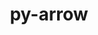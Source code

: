 ---
title: "py-arrow"
layout: cache
categories: [package, develop]
meta: {"compilers": ["gcc@=11.1.0", "gcc@=11.4.0", "gcc@=9.4.0", "oneapi@=2024.2.1"], "num_specs": 42, "num_specs_by_stack": {"data-vis-sdk": 4, "e4s": 13, "e4s-neoverse-v2": 7, "e4s-neoverse_v1": 6, "e4s-oneapi": 10, "e4s-power": 2, "root": 42}, "oss": ["ubuntu20.04", "ubuntu22.04"], "platforms": ["linux"], "stacks": ["data-vis-sdk", "e4s", "e4s-neoverse-v2", "e4s-neoverse_v1", "e4s-oneapi", "e4s-power", "root"], "targets": ["neoverse_v1", "neoverse_v2", "ppc64le", "x86_64_v3"], "versions": ["1.2.3", "1.3.0"]}
spec_details: [{"compiler": "gcc@=11.4.0", "hash": "4x5xcpwix7mtp6k55dsiquwxu3mao4hh", "os": "ubuntu22.04", "platform": "linux", "size": "-", "stacks": ["e4s-neoverse-v2", "root"], "tarball": "https://binaries.spack.io/develop/build_cache/linux-ubuntu22.04-neoverse_v2/gcc-11.4.0/py-arrow-1.2.3/linux-ubuntu22.04-neoverse_v2-gcc-11.4.0-py-arrow-1.2.3-4x5xcpwix7mtp6k55dsiquwxu3mao4hh.spack", "target": "neoverse_v2", "variants": ["build_system=python_pip"], "versions": ["1.2.3"]}, {"compiler": "gcc@=11.1.0", "hash": "5ev6lqv3iet4ltl6j4exxldlsqiyyvu3", "os": "ubuntu20.04", "platform": "linux", "size": "-", "stacks": ["data-vis-sdk", "root"], "tarball": "https://binaries.spack.io/develop/build_cache/linux-ubuntu20.04-x86_64_v3/gcc-11.1.0/py-arrow-1.2.3/linux-ubuntu20.04-x86_64_v3-gcc-11.1.0-py-arrow-1.2.3-5ev6lqv3iet4ltl6j4exxldlsqiyyvu3.spack", "target": "x86_64_v3", "variants": ["build_system=python_pip"], "versions": ["1.2.3"]}, {"compiler": "gcc@=11.4.0", "hash": "67fstb7ndr76p4emc2lu4nroxxxo735o", "os": "ubuntu22.04", "platform": "linux", "size": "-", "stacks": ["e4s-neoverse_v1", "root"], "tarball": "https://binaries.spack.io/develop/build_cache/linux-ubuntu22.04-neoverse_v1/gcc-11.4.0/py-arrow-1.3.0/linux-ubuntu22.04-neoverse_v1-gcc-11.4.0-py-arrow-1.3.0-67fstb7ndr76p4emc2lu4nroxxxo735o.spack", "target": "neoverse_v1", "variants": ["build_system=python_pip"], "versions": ["1.3.0"]}, {"compiler": "gcc@=11.4.0", "hash": "6rhutvcnzxzyilttc7pnuxb6g6g4jrf7", "os": "ubuntu22.04", "platform": "linux", "size": "-", "stacks": ["e4s", "root"], "tarball": "https://binaries.spack.io/develop/build_cache/linux-ubuntu22.04-x86_64_v3/gcc-11.4.0/py-arrow-1.2.3/linux-ubuntu22.04-x86_64_v3-gcc-11.4.0-py-arrow-1.2.3-6rhutvcnzxzyilttc7pnuxb6g6g4jrf7.spack", "target": "x86_64_v3", "variants": ["build_system=python_pip"], "versions": ["1.2.3"]}, {"compiler": "oneapi@=2024.2.1", "hash": "a2pidobvermwr3vwf4zbg2wqoxkwewhr", "os": "ubuntu22.04", "platform": "linux", "size": "-", "stacks": ["e4s-oneapi", "root"], "tarball": "https://binaries.spack.io/develop/build_cache/linux-ubuntu22.04-x86_64_v3/oneapi-2024.2.1/py-arrow-1.2.3/linux-ubuntu22.04-x86_64_v3-oneapi-2024.2.1-py-arrow-1.2.3-a2pidobvermwr3vwf4zbg2wqoxkwewhr.spack", "target": "x86_64_v3", "variants": ["build_system=python_pip"], "versions": ["1.2.3"]}, {"compiler": "gcc@=11.4.0", "hash": "aalytdxfgsnk56klfkf4zzbffbjzk5yz", "os": "ubuntu22.04", "platform": "linux", "size": "-", "stacks": ["e4s-neoverse_v1", "root"], "tarball": "https://binaries.spack.io/develop/build_cache/linux-ubuntu22.04-neoverse_v1/gcc-11.4.0/py-arrow-1.3.0/linux-ubuntu22.04-neoverse_v1-gcc-11.4.0-py-arrow-1.3.0-aalytdxfgsnk56klfkf4zzbffbjzk5yz.spack", "target": "neoverse_v1", "variants": ["build_system=python_pip"], "versions": ["1.3.0"]}, {"compiler": "gcc@=9.4.0", "hash": "agkroiv2fg53ijjkycvcig6a5m2fnk7w", "os": "ubuntu20.04", "platform": "linux", "size": "-", "stacks": ["e4s-power", "root"], "tarball": "https://binaries.spack.io/develop/build_cache/linux-ubuntu20.04-ppc64le/gcc-9.4.0/py-arrow-1.2.3/linux-ubuntu20.04-ppc64le-gcc-9.4.0-py-arrow-1.2.3-agkroiv2fg53ijjkycvcig6a5m2fnk7w.spack", "target": "ppc64le", "variants": ["build_system=python_pip"], "versions": ["1.2.3"]}, {"compiler": "gcc@=11.4.0", "hash": "b35g47qgkfp542cbk5hba6pgcnavna3p", "os": "ubuntu22.04", "platform": "linux", "size": "-", "stacks": ["e4s-neoverse-v2", "root"], "tarball": "https://binaries.spack.io/develop/build_cache/linux-ubuntu22.04-neoverse_v2/gcc-11.4.0/py-arrow-1.2.3/linux-ubuntu22.04-neoverse_v2-gcc-11.4.0-py-arrow-1.2.3-b35g47qgkfp542cbk5hba6pgcnavna3p.spack", "target": "neoverse_v2", "variants": ["build_system=python_pip"], "versions": ["1.2.3"]}, {"compiler": "gcc@=11.1.0", "hash": "bahx5x6xbpcilr7etoobtral4o4wcnaw", "os": "ubuntu20.04", "platform": "linux", "size": "-", "stacks": ["data-vis-sdk", "root"], "tarball": "https://binaries.spack.io/develop/build_cache/linux-ubuntu20.04-x86_64_v3/gcc-11.1.0/py-arrow-1.2.3/linux-ubuntu20.04-x86_64_v3-gcc-11.1.0-py-arrow-1.2.3-bahx5x6xbpcilr7etoobtral4o4wcnaw.spack", "target": "x86_64_v3", "variants": ["build_system=python_pip"], "versions": ["1.2.3"]}, {"compiler": "gcc@=11.4.0", "hash": "bj7ltjolwui24hbqaxtuy5ydrz6dvxcc", "os": "ubuntu22.04", "platform": "linux", "size": "-", "stacks": ["e4s-neoverse_v1", "root"], "tarball": "https://binaries.spack.io/develop/build_cache/linux-ubuntu22.04-neoverse_v1/gcc-11.4.0/py-arrow-1.3.0/linux-ubuntu22.04-neoverse_v1-gcc-11.4.0-py-arrow-1.3.0-bj7ltjolwui24hbqaxtuy5ydrz6dvxcc.spack", "target": "neoverse_v1", "variants": ["build_system=python_pip"], "versions": ["1.3.0"]}, {"compiler": "oneapi@=2024.2.1", "hash": "cg7xtrrlaabjkcarut4mg3scjfedcspj", "os": "ubuntu22.04", "platform": "linux", "size": "-", "stacks": ["e4s-oneapi", "root"], "tarball": "https://binaries.spack.io/develop/build_cache/linux-ubuntu22.04-x86_64_v3/oneapi-2024.2.1/py-arrow-1.2.3/linux-ubuntu22.04-x86_64_v3-oneapi-2024.2.1-py-arrow-1.2.3-cg7xtrrlaabjkcarut4mg3scjfedcspj.spack", "target": "x86_64_v3", "variants": ["build_system=python_pip"], "versions": ["1.2.3"]}, {"compiler": "gcc@=11.4.0", "hash": "dfdk4jdgvgm5fx7ayuofqnrmwrr4rusc", "os": "ubuntu22.04", "platform": "linux", "size": "-", "stacks": ["e4s", "root"], "tarball": "https://binaries.spack.io/develop/build_cache/linux-ubuntu22.04-x86_64_v3/gcc-11.4.0/py-arrow-1.2.3/linux-ubuntu22.04-x86_64_v3-gcc-11.4.0-py-arrow-1.2.3-dfdk4jdgvgm5fx7ayuofqnrmwrr4rusc.spack", "target": "x86_64_v3", "variants": ["build_system=python_pip"], "versions": ["1.2.3"]}, {"compiler": "oneapi@=2024.2.1", "hash": "dnijstf6fsnq3pztdggsowkfi6ntetd5", "os": "ubuntu22.04", "platform": "linux", "size": "-", "stacks": ["e4s-oneapi", "root"], "tarball": "https://binaries.spack.io/develop/build_cache/linux-ubuntu22.04-x86_64_v3/oneapi-2024.2.1/py-arrow-1.2.3/linux-ubuntu22.04-x86_64_v3-oneapi-2024.2.1-py-arrow-1.2.3-dnijstf6fsnq3pztdggsowkfi6ntetd5.spack", "target": "x86_64_v3", "variants": ["build_system=python_pip"], "versions": ["1.2.3"]}, {"compiler": "gcc@=11.4.0", "hash": "dposnkoclnrj3vcvlmyr6vb245vrd7ao", "os": "ubuntu22.04", "platform": "linux", "size": "-", "stacks": ["e4s", "root"], "tarball": "https://binaries.spack.io/develop/build_cache/linux-ubuntu22.04-x86_64_v3/gcc-11.4.0/py-arrow-1.2.3/linux-ubuntu22.04-x86_64_v3-gcc-11.4.0-py-arrow-1.2.3-dposnkoclnrj3vcvlmyr6vb245vrd7ao.spack", "target": "x86_64_v3", "variants": ["build_system=python_pip"], "versions": ["1.2.3"]}, {"compiler": "gcc@=11.4.0", "hash": "dqgouiswll2iejiw5icrqdcspwa645hc", "os": "ubuntu22.04", "platform": "linux", "size": "-", "stacks": ["e4s", "root"], "tarball": "https://binaries.spack.io/develop/build_cache/linux-ubuntu22.04-x86_64_v3/gcc-11.4.0/py-arrow-1.2.3/linux-ubuntu22.04-x86_64_v3-gcc-11.4.0-py-arrow-1.2.3-dqgouiswll2iejiw5icrqdcspwa645hc.spack", "target": "x86_64_v3", "variants": ["build_system=python_pip"], "versions": ["1.2.3"]}, {"compiler": "gcc@=11.4.0", "hash": "epguwd34hxtblrsrxaq7jd5rt6qluxsy", "os": "ubuntu22.04", "platform": "linux", "size": "-", "stacks": ["e4s-neoverse_v1", "root"], "tarball": "https://binaries.spack.io/develop/build_cache/linux-ubuntu22.04-neoverse_v1/gcc-11.4.0/py-arrow-1.3.0/linux-ubuntu22.04-neoverse_v1-gcc-11.4.0-py-arrow-1.3.0-epguwd34hxtblrsrxaq7jd5rt6qluxsy.spack", "target": "neoverse_v1", "variants": ["build_system=python_pip"], "versions": ["1.3.0"]}, {"compiler": "gcc@=11.1.0", "hash": "ewuonrlb6cabzchpkgqgqeaeo7w5rsru", "os": "ubuntu20.04", "platform": "linux", "size": "-", "stacks": ["data-vis-sdk", "root"], "tarball": "https://binaries.spack.io/develop/build_cache/linux-ubuntu20.04-x86_64_v3/gcc-11.1.0/py-arrow-1.2.3/linux-ubuntu20.04-x86_64_v3-gcc-11.1.0-py-arrow-1.2.3-ewuonrlb6cabzchpkgqgqeaeo7w5rsru.spack", "target": "x86_64_v3", "variants": ["build_system=python_pip"], "versions": ["1.2.3"]}, {"compiler": "oneapi@=2024.2.1", "hash": "fiodxqgbqnmyf262zkpddbkrwov53p2u", "os": "ubuntu22.04", "platform": "linux", "size": "-", "stacks": ["e4s-oneapi", "root"], "tarball": "https://binaries.spack.io/develop/build_cache/linux-ubuntu22.04-x86_64_v3/oneapi-2024.2.1/py-arrow-1.2.3/linux-ubuntu22.04-x86_64_v3-oneapi-2024.2.1-py-arrow-1.2.3-fiodxqgbqnmyf262zkpddbkrwov53p2u.spack", "target": "x86_64_v3", "variants": ["build_system=python_pip"], "versions": ["1.2.3"]}, {"compiler": "gcc@=11.1.0", "hash": "frnmjpy3risfq52ejtkpfkev7yr3qcyz", "os": "ubuntu20.04", "platform": "linux", "size": "-", "stacks": ["data-vis-sdk", "root"], "tarball": "https://binaries.spack.io/develop/build_cache/linux-ubuntu20.04-x86_64_v3/gcc-11.1.0/py-arrow-1.2.3/linux-ubuntu20.04-x86_64_v3-gcc-11.1.0-py-arrow-1.2.3-frnmjpy3risfq52ejtkpfkev7yr3qcyz.spack", "target": "x86_64_v3", "variants": ["build_system=python_pip"], "versions": ["1.2.3"]}, {"compiler": "oneapi@=2024.2.1", "hash": "g73hg57f6cxsie5djdpdqfrv445z53td", "os": "ubuntu22.04", "platform": "linux", "size": "-", "stacks": ["e4s-oneapi", "root"], "tarball": "https://binaries.spack.io/develop/build_cache/linux-ubuntu22.04-x86_64_v3/oneapi-2024.2.1/py-arrow-1.2.3/linux-ubuntu22.04-x86_64_v3-oneapi-2024.2.1-py-arrow-1.2.3-g73hg57f6cxsie5djdpdqfrv445z53td.spack", "target": "x86_64_v3", "variants": ["build_system=python_pip"], "versions": ["1.2.3"]}, {"compiler": "gcc@=11.4.0", "hash": "gzq6rnkt5d2sslnqaxhufu7ktyo3ub74", "os": "ubuntu22.04", "platform": "linux", "size": "-", "stacks": ["e4s-neoverse-v2", "root"], "tarball": "https://binaries.spack.io/develop/build_cache/linux-ubuntu22.04-neoverse_v2/gcc-11.4.0/py-arrow-1.2.3/linux-ubuntu22.04-neoverse_v2-gcc-11.4.0-py-arrow-1.2.3-gzq6rnkt5d2sslnqaxhufu7ktyo3ub74.spack", "target": "neoverse_v2", "variants": ["build_system=python_pip"], "versions": ["1.2.3"]}, {"compiler": "oneapi@=2024.2.1", "hash": "izdvwz4p2mazljwe3edzdztjlys27f7v", "os": "ubuntu22.04", "platform": "linux", "size": "-", "stacks": ["e4s-oneapi", "root"], "tarball": "https://binaries.spack.io/develop/build_cache/linux-ubuntu22.04-x86_64_v3/oneapi-2024.2.1/py-arrow-1.2.3/linux-ubuntu22.04-x86_64_v3-oneapi-2024.2.1-py-arrow-1.2.3-izdvwz4p2mazljwe3edzdztjlys27f7v.spack", "target": "x86_64_v3", "variants": ["build_system=python_pip"], "versions": ["1.2.3"]}, {"compiler": "gcc@=11.4.0", "hash": "k2yxacmqq2jh6axy7p3q7f6mxpyphlsu", "os": "ubuntu22.04", "platform": "linux", "size": "-", "stacks": ["e4s", "root"], "tarball": "https://binaries.spack.io/develop/build_cache/linux-ubuntu22.04-x86_64_v3/gcc-11.4.0/py-arrow-1.2.3/linux-ubuntu22.04-x86_64_v3-gcc-11.4.0-py-arrow-1.2.3-k2yxacmqq2jh6axy7p3q7f6mxpyphlsu.spack", "target": "x86_64_v3", "variants": ["build_system=python_pip"], "versions": ["1.2.3"]}, {"compiler": "gcc@=11.4.0", "hash": "l4hjxstsrw5kolbsoo3uwqzvoxfrveig", "os": "ubuntu22.04", "platform": "linux", "size": "-", "stacks": ["e4s-neoverse-v2", "root"], "tarball": "https://binaries.spack.io/develop/build_cache/linux-ubuntu22.04-neoverse_v2/gcc-11.4.0/py-arrow-1.2.3/linux-ubuntu22.04-neoverse_v2-gcc-11.4.0-py-arrow-1.2.3-l4hjxstsrw5kolbsoo3uwqzvoxfrveig.spack", "target": "neoverse_v2", "variants": ["build_system=python_pip"], "versions": ["1.2.3"]}, {"compiler": "gcc@=11.4.0", "hash": "mbxouzhc76lrataz55guwsh6dyxtgyff", "os": "ubuntu22.04", "platform": "linux", "size": "-", "stacks": ["e4s", "root"], "tarball": "https://binaries.spack.io/develop/build_cache/linux-ubuntu22.04-x86_64_v3/gcc-11.4.0/py-arrow-1.2.3/linux-ubuntu22.04-x86_64_v3-gcc-11.4.0-py-arrow-1.2.3-mbxouzhc76lrataz55guwsh6dyxtgyff.spack", "target": "x86_64_v3", "variants": ["build_system=python_pip"], "versions": ["1.2.3"]}, {"compiler": "gcc@=11.4.0", "hash": "mjiph7d2a6qzqylud2ocvvc7azjlb26n", "os": "ubuntu22.04", "platform": "linux", "size": "-", "stacks": ["e4s-neoverse-v2", "root"], "tarball": "https://binaries.spack.io/develop/build_cache/linux-ubuntu22.04-neoverse_v2/gcc-11.4.0/py-arrow-1.2.3/linux-ubuntu22.04-neoverse_v2-gcc-11.4.0-py-arrow-1.2.3-mjiph7d2a6qzqylud2ocvvc7azjlb26n.spack", "target": "neoverse_v2", "variants": ["build_system=python_pip"], "versions": ["1.2.3"]}, {"compiler": "gcc@=11.4.0", "hash": "mq6ackx6tnoeit5ileltp2zedlivtiye", "os": "ubuntu22.04", "platform": "linux", "size": "-", "stacks": ["e4s", "root"], "tarball": "https://binaries.spack.io/develop/build_cache/linux-ubuntu22.04-x86_64_v3/gcc-11.4.0/py-arrow-1.2.3/linux-ubuntu22.04-x86_64_v3-gcc-11.4.0-py-arrow-1.2.3-mq6ackx6tnoeit5ileltp2zedlivtiye.spack", "target": "x86_64_v3", "variants": ["build_system=python_pip"], "versions": ["1.2.3"]}, {"compiler": "oneapi@=2024.2.1", "hash": "n33tsc4aoprfmvxdkjnm57jbvbbkp6ez", "os": "ubuntu22.04", "platform": "linux", "size": "-", "stacks": ["e4s-oneapi", "root"], "tarball": "https://binaries.spack.io/develop/build_cache/linux-ubuntu22.04-x86_64_v3/oneapi-2024.2.1/py-arrow-1.2.3/linux-ubuntu22.04-x86_64_v3-oneapi-2024.2.1-py-arrow-1.2.3-n33tsc4aoprfmvxdkjnm57jbvbbkp6ez.spack", "target": "x86_64_v3", "variants": ["build_system=python_pip"], "versions": ["1.2.3"]}, {"compiler": "oneapi@=2024.2.1", "hash": "n62rytxdvqghwkcov3t3vlfbmsskiv3l", "os": "ubuntu22.04", "platform": "linux", "size": "-", "stacks": ["e4s-oneapi", "root"], "tarball": "https://binaries.spack.io/develop/build_cache/linux-ubuntu22.04-x86_64_v3/oneapi-2024.2.1/py-arrow-1.2.3/linux-ubuntu22.04-x86_64_v3-oneapi-2024.2.1-py-arrow-1.2.3-n62rytxdvqghwkcov3t3vlfbmsskiv3l.spack", "target": "x86_64_v3", "variants": ["build_system=python_pip"], "versions": ["1.2.3"]}, {"compiler": "gcc@=11.4.0", "hash": "nazvnijurmufx4ckv2xdweeplymaznt7", "os": "ubuntu22.04", "platform": "linux", "size": "-", "stacks": ["e4s-neoverse_v1", "root"], "tarball": "https://binaries.spack.io/develop/build_cache/linux-ubuntu22.04-neoverse_v1/gcc-11.4.0/py-arrow-1.3.0/linux-ubuntu22.04-neoverse_v1-gcc-11.4.0-py-arrow-1.3.0-nazvnijurmufx4ckv2xdweeplymaznt7.spack", "target": "neoverse_v1", "variants": ["build_system=python_pip"], "versions": ["1.3.0"]}, {"compiler": "oneapi@=2024.2.1", "hash": "of6zarzv5cro36i2dyehjsi6ejukgoji", "os": "ubuntu22.04", "platform": "linux", "size": "-", "stacks": ["e4s-oneapi", "root"], "tarball": "https://binaries.spack.io/develop/build_cache/linux-ubuntu22.04-x86_64_v3/oneapi-2024.2.1/py-arrow-1.2.3/linux-ubuntu22.04-x86_64_v3-oneapi-2024.2.1-py-arrow-1.2.3-of6zarzv5cro36i2dyehjsi6ejukgoji.spack", "target": "x86_64_v3", "variants": ["build_system=python_pip"], "versions": ["1.2.3"]}, {"compiler": "gcc@=11.4.0", "hash": "pswejchsytciycngwkorobp4s6jhplsj", "os": "ubuntu22.04", "platform": "linux", "size": "-", "stacks": ["e4s", "root"], "tarball": "https://binaries.spack.io/develop/build_cache/linux-ubuntu22.04-x86_64_v3/gcc-11.4.0/py-arrow-1.2.3/linux-ubuntu22.04-x86_64_v3-gcc-11.4.0-py-arrow-1.2.3-pswejchsytciycngwkorobp4s6jhplsj.spack", "target": "x86_64_v3", "variants": ["build_system=python_pip"], "versions": ["1.2.3"]}, {"compiler": "gcc@=11.4.0", "hash": "q67cosbxph63hfdattyox7k4fiqdkjjx", "os": "ubuntu22.04", "platform": "linux", "size": "-", "stacks": ["e4s", "root"], "tarball": "https://binaries.spack.io/develop/build_cache/linux-ubuntu22.04-x86_64_v3/gcc-11.4.0/py-arrow-1.2.3/linux-ubuntu22.04-x86_64_v3-gcc-11.4.0-py-arrow-1.2.3-q67cosbxph63hfdattyox7k4fiqdkjjx.spack", "target": "x86_64_v3", "variants": ["build_system=python_pip"], "versions": ["1.2.3"]}, {"compiler": "gcc@=11.4.0", "hash": "qedkgzcg4izpb53e6hzyszh6ibx4sbr5", "os": "ubuntu22.04", "platform": "linux", "size": "-", "stacks": ["e4s-neoverse-v2", "root"], "tarball": "https://binaries.spack.io/develop/build_cache/linux-ubuntu22.04-neoverse_v2/gcc-11.4.0/py-arrow-1.2.3/linux-ubuntu22.04-neoverse_v2-gcc-11.4.0-py-arrow-1.2.3-qedkgzcg4izpb53e6hzyszh6ibx4sbr5.spack", "target": "neoverse_v2", "variants": ["build_system=python_pip"], "versions": ["1.2.3"]}, {"compiler": "gcc@=11.4.0", "hash": "qxxnivccssr5nf4wi57skbtqmqffid5u", "os": "ubuntu22.04", "platform": "linux", "size": "-", "stacks": ["e4s", "root"], "tarball": "https://binaries.spack.io/develop/build_cache/linux-ubuntu22.04-x86_64_v3/gcc-11.4.0/py-arrow-1.2.3/linux-ubuntu22.04-x86_64_v3-gcc-11.4.0-py-arrow-1.2.3-qxxnivccssr5nf4wi57skbtqmqffid5u.spack", "target": "x86_64_v3", "variants": ["build_system=python_pip"], "versions": ["1.2.3"]}, {"compiler": "gcc@=11.4.0", "hash": "sk2226ouib47ertpswdajmrs2zfp5eey", "os": "ubuntu22.04", "platform": "linux", "size": "-", "stacks": ["e4s", "root"], "tarball": "https://binaries.spack.io/develop/build_cache/linux-ubuntu22.04-x86_64_v3/gcc-11.4.0/py-arrow-1.2.3/linux-ubuntu22.04-x86_64_v3-gcc-11.4.0-py-arrow-1.2.3-sk2226ouib47ertpswdajmrs2zfp5eey.spack", "target": "x86_64_v3", "variants": ["build_system=python_pip"], "versions": ["1.2.3"]}, {"compiler": "gcc@=9.4.0", "hash": "so2ex3ennakv5rtcrkrlwvdzduy6tceb", "os": "ubuntu20.04", "platform": "linux", "size": "-", "stacks": ["e4s-power", "root"], "tarball": "https://binaries.spack.io/develop/build_cache/linux-ubuntu20.04-ppc64le/gcc-9.4.0/py-arrow-1.2.3/linux-ubuntu20.04-ppc64le-gcc-9.4.0-py-arrow-1.2.3-so2ex3ennakv5rtcrkrlwvdzduy6tceb.spack", "target": "ppc64le", "variants": ["build_system=python_pip"], "versions": ["1.2.3"]}, {"compiler": "oneapi@=2024.2.1", "hash": "thigafkmuobpoc437yrencfjfxurj46c", "os": "ubuntu22.04", "platform": "linux", "size": "-", "stacks": ["e4s-oneapi", "root"], "tarball": "https://binaries.spack.io/develop/build_cache/linux-ubuntu22.04-x86_64_v3/oneapi-2024.2.1/py-arrow-1.2.3/linux-ubuntu22.04-x86_64_v3-oneapi-2024.2.1-py-arrow-1.2.3-thigafkmuobpoc437yrencfjfxurj46c.spack", "target": "x86_64_v3", "variants": ["build_system=python_pip"], "versions": ["1.2.3"]}, {"compiler": "gcc@=11.4.0", "hash": "tvy6chtnypd5giisydzrtrp7ao2obj4l", "os": "ubuntu22.04", "platform": "linux", "size": "-", "stacks": ["e4s-neoverse_v1", "root"], "tarball": "https://binaries.spack.io/develop/build_cache/linux-ubuntu22.04-neoverse_v1/gcc-11.4.0/py-arrow-1.3.0/linux-ubuntu22.04-neoverse_v1-gcc-11.4.0-py-arrow-1.3.0-tvy6chtnypd5giisydzrtrp7ao2obj4l.spack", "target": "neoverse_v1", "variants": ["build_system=python_pip"], "versions": ["1.3.0"]}, {"compiler": "gcc@=11.4.0", "hash": "upn4x43hvxnxbeheokmfyhjdhmvaqds4", "os": "ubuntu22.04", "platform": "linux", "size": "-", "stacks": ["e4s-neoverse-v2", "root"], "tarball": "https://binaries.spack.io/develop/build_cache/linux-ubuntu22.04-neoverse_v2/gcc-11.4.0/py-arrow-1.2.3/linux-ubuntu22.04-neoverse_v2-gcc-11.4.0-py-arrow-1.2.3-upn4x43hvxnxbeheokmfyhjdhmvaqds4.spack", "target": "neoverse_v2", "variants": ["build_system=python_pip"], "versions": ["1.2.3"]}, {"compiler": "gcc@=11.4.0", "hash": "yv6ifegbsrreu53v2z5byu7se2z3lkhr", "os": "ubuntu22.04", "platform": "linux", "size": "-", "stacks": ["e4s", "root"], "tarball": "https://binaries.spack.io/develop/build_cache/linux-ubuntu22.04-x86_64_v3/gcc-11.4.0/py-arrow-1.2.3/linux-ubuntu22.04-x86_64_v3-gcc-11.4.0-py-arrow-1.2.3-yv6ifegbsrreu53v2z5byu7se2z3lkhr.spack", "target": "x86_64_v3", "variants": ["build_system=python_pip"], "versions": ["1.2.3"]}, {"compiler": "gcc@=11.4.0", "hash": "zcfivyqolewfxa6aeprmmeebdmvzvkxv", "os": "ubuntu22.04", "platform": "linux", "size": "-", "stacks": ["e4s", "root"], "tarball": "https://binaries.spack.io/develop/build_cache/linux-ubuntu22.04-x86_64_v3/gcc-11.4.0/py-arrow-1.2.3/linux-ubuntu22.04-x86_64_v3-gcc-11.4.0-py-arrow-1.2.3-zcfivyqolewfxa6aeprmmeebdmvzvkxv.spack", "target": "x86_64_v3", "variants": ["build_system=python_pip"], "versions": ["1.2.3"]}]
---